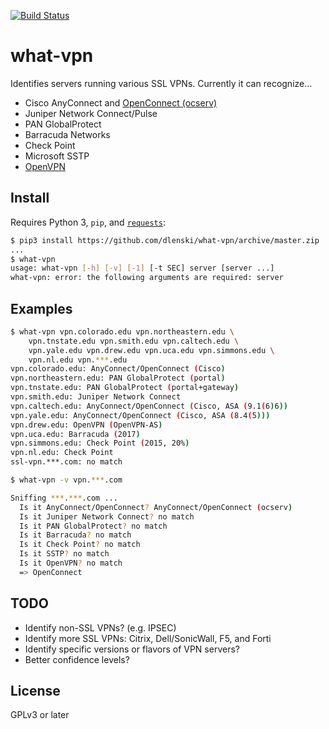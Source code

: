 [![Build Status](https://api.travis-ci.org/dlenski/what-vpn.png)](https://travis-ci.org/dlenski/what-vpn)

# what-vpn

Identifies servers running various SSL VPNs. Currently it can recognize…

* Cisco AnyConnect and [OpenConnect (ocserv)](https://ocserv.gitlab.io/www)
* Juniper Network Connect/Pulse
* PAN GlobalProtect
* Barracuda Networks
* Check Point
* Microsoft SSTP
* [OpenVPN](https://openvpn.net/)

## Install

Requires Python 3, `pip`, and [`requests`](https://docs.python-requests.org):

```sh
$ pip3 install https://github.com/dlenski/what-vpn/archive/master.zip
...
$ what-vpn
usage: what-vpn [-h] [-v] [-1] [-t SEC] server [server ...]
what-vpn: error: the following arguments are required: server
```

## Examples

```sh
$ what-vpn vpn.colorado.edu vpn.northeastern.edu \
    vpn.tnstate.edu vpn.smith.edu vpn.caltech.edu \
    vpn.yale.edu vpn.drew.edu vpn.uca.edu vpn.simmons.edu \
    vpn.nl.edu vpn.***.edu
vpn.colorado.edu: AnyConnect/OpenConnect (Cisco)
vpn.northeastern.edu: PAN GlobalProtect (portal)
vpn.tnstate.edu: PAN GlobalProtect (portal+gateway)
vpn.smith.edu: Juniper Network Connect
vpn.caltech.edu: AnyConnect/OpenConnect (Cisco, ASA (9.1(6)6))
vpn.yale.edu: AnyConnect/OpenConnect (Cisco, ASA (8.4(5)))
vpn.drew.edu: OpenVPN (OpenVPN-AS)
vpn.uca.edu: Barracuda (2017)
vpn.simmons.edu: Check Point (2015, 20%)
vpn.nl.edu: Check Point
ssl-vpn.***.com: no match

$ what-vpn -v vpn.***.com

Sniffing ***.***.com ...
  Is it AnyConnect/OpenConnect? AnyConnect/OpenConnect (ocserv)
  Is it Juniper Network Connect? no match
  Is it PAN GlobalProtect? no match
  Is it Barracuda? no match
  Is it Check Point? no match
  Is it SSTP? no match
  Is it OpenVPN? no match
  => OpenConnect
```

## TODO

* Identify non-SSL VPNs? (e.g. IPSEC)
* Identify more SSL VPNs: Citrix, Dell/SonicWall, F5, and Forti
* Identify specific versions or flavors of VPN servers?
* Better confidence levels?

## License

GPLv3 or later
